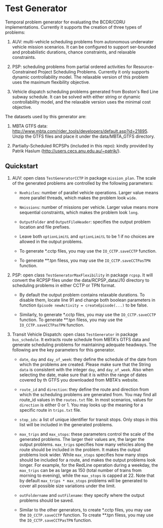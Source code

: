 # Test Generator
Temporal problem generator for evaluating the BCDR/CDRU implementations. Currently it supports the creation of three types of problems:

1. AUV: multi-vehicle scheduling problems from autonomous underwater vehicle mission scenarios. It can be configured to support ser-bounded and probabilistic durations, chance constraints, and relaxable constraints.

2. PSP: scheduling problems from partial ordered activities for Resource-Constrained Project Scheduling Problems. Currently it only supports dynamic controllability model. The relaxable version of this problem uses the maximum flexibility objective.
 
3. Vehicle dispatch scheduling problems generated from Boston's Red Line subway schedule. It can be solved with either string or dynamic controllability model, and the relaxable version uses the minimal cost objective.

The datasets used by this generator are:

1. MBTA GTFS data: http://www.mbta.com/rider_tools/developers/default.asp?id=21895. Unzip the GTFS files and place it under the data/MBTA_GTFS directory.

2. Partially-Scheduled RCPSPs (included in this repo): kindly provided by Patrik Haslum (http://users.cecs.anu.edu.au/~patrik/).


## Quickstart

1. AUV: open class `TestGeneratorCCTP` in package `mission_plan`. The scale of the generated problems are controlled by the following parameters:

	* `Nvehicles`: number of parallel vehicle operations. Larger value means more parallel threads, which makes the problem look `wide`.
	
	* `Nmissions`: number of missions per vehicle. Larger value means more sequential constraints, which makes the problem look `long`.
	
	* `OutputFolder` and `OutputFileHeader`: specifies the output problem location and file prefixes.

	* Leave both `optionLimitL` and `optionLimitL` to be 1 if no choices are allowed in the output problems.
	
	* To generate *.cctp files, you may use the `IO_CCTP.saveCCTP` function.

    * To generate **.tpn filess, you may use the `IO_CCTP.saveCCTPasTPN` function.

2. PSP: open class `TestGeneratorMaxFlexibility` in package `rcpsp`. It will convert the RCPSP files under the data/RCPSP_data/J10 directory to scheduling problems in either CCTP or TPN format.

    * By default the output problem contains relaxable durations. To disable them, locate line 91 and change both boolean parameters in function `Episode newActivity = createEpisode(...)` to be false.

    * Similarly, to generate *.cctp files, you may use the `IO_CCTP.saveCCTP` function. To generate **.tpn filess, you may use the `IO_CCTP.saveCCTPasTPN` function.
 
3. Transit Vehicle Dispatch: open class `TestGenerator` in package `bus_schedule`. It extracts route schedule from MBTA's GTFS data and generate scheduling problems for maintaining adequate headways. The following are the key parameters for this generator.

    * `date`, `day` and `day_of_week`: they define the schedule of the date from which the problems are created. Please make sure that the String `data` is consistent with the integer `day`, and `day_of_week`. Also when selecting the date, make sure that it is within the range of dates covered by th GTFS you downloaded from MBTA's website.
    
    * `route_id` and `direction`: they define the route and direction from which the scheduling problems are generated from. You may find all route_id values in the `routes.txt` file. In most scenarios, values for `direction` is either 0 or 1. You may looks up the meaning for a specific route in `trips.txt` file.
    
    * `stop_ids`: a list of unique identifier for transit stops. Only stops in this list will be included in the generated problems.
    
    * `max_trips` and `max_stops`: these parameters control the scale of the generated problems. The larger their values are, the larger the output problems. `max_trips` specifies how many vehicles along the route should be included in the problem. It makes the output problems look wider. While `max_stops` specifies how many stops should be included for a route, and makes the output problems look longer. For example, for the RedLine operation during a weekday, the `max_trips` can be as large as 150 (total number of trains from morning to evening), while the `max_stops` is capped at 22. Note that by default `max_trips * max_stops` problems will be generated to cover all possible size variations under the limit.
    
    * `outFoldername` and `outFilename`: they specify where the output problems should be saved.
    
    * Similar to the other generators, to create *.cctp files, you may use the `IO_CCTP.saveCCTP` function. To create **.tpn filess, you may use the `IO_CCTP.saveCCTPasTPN` function.

